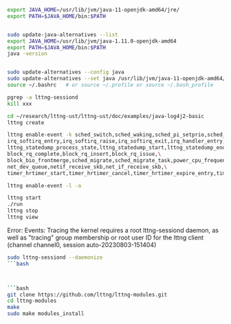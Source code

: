 ```bash
export JAVA_HOME=/usr/lib/jvm/java-11-openjdk-amd64/jre/
export PATH=$JAVA_HOME/bin:$PATH


sudo update-java-alternatives --list
export JAVA_HOME=/usr/lib/jvm/java-1.11.0-openjdk-amd64
export PATH=$JAVA_HOME/bin:$PATH
java -version


sudo update-alternatives --config java
sudo update-alternatives --set java /usr/lib/jvm/java-11-openjdk-amd64/bin/java
source ~/.bashrc   # or source ~/.profile or source ~/.bash_profile

```

```bash
pgrep -a lttng-sessiond
kill xxx
```

```bash
cd ~/research/lttng-ust/lttng-ust/doc/examples/java-log4j2-basic
lttng create
```

```bash
lttng enable-event -k sched_switch,sched_waking,sched_pi_setprio,sched_process_fork,sched_process_exit,sched_process_free,sched_wakeup,\
irq_softirq_entry,irq_softirq_raise,irq_softirq_exit,irq_handler_entry,irq_handler_exit,\
lttng_statedump_process_state,lttng_statedump_start,lttng_statedump_end,lttng_statedump_network_interface,lttng_statedump_block_device,\
block_rq_complete,block_rq_insert,block_rq_issue,\
block_bio_frontmerge,sched_migrate,sched_migrate_task,power_cpu_frequency,\
net_dev_queue,netif_receive_skb,net_if_receive_skb,\
timer_hrtimer_start,timer_hrtimer_cancel,timer_hrtimer_expire_entry,timer_hrtimer_expire_exit
```

```bash
lttng enable-event -l -a
```


```bash
lttng start
./run
lttng stop
lttng view
```

Error: Events: Tracing the kernel requires a root lttng-sessiond daemon, as well as "tracing" group membership or root user ID for the lttng client (channel channel0, session auto-20230803-151404)

```bash
sudo lttng-sessiond --daemonize
```bash



```bash
git clone https://github.com/lttng/lttng-modules.git
cd lttng-modules
make
sudo make modules_install
```




